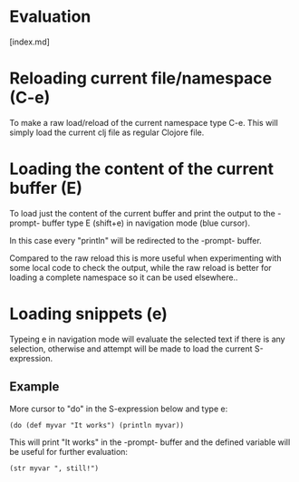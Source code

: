 # Evaluation #

[index.md]

# Reloading current file/namespace (C-e)
To make a raw load/reload of the current namespace type C-e.
This will simply load the current clj file as regular Clojore file.

# Loading the content of the current buffer (E)
To load just the content of the current buffer and print the output to the -prompt- buffer type E (shift+e) in navigation mode (blue cursor).

In this case every "println" will be redirected to the -prompt- buffer.

Compared to the raw reload this is more useful when experimenting with some local code to check the output, while the raw reload is better for loading a complete namespace so it can be used elsewhere..

# Loading snippets (e)
Typeing e in navigation mode will evaluate the selected text if there is any selection, otherwise and attempt will be made to load the current S-expression.

## Example
More cursor to "do" in the S-expression below and type e:

    (do (def myvar "It works") (println myvar))

This will print "It works" in the -prompt- buffer and the defined variable will be useful for further evaluation:

    (str myvar ", still!")